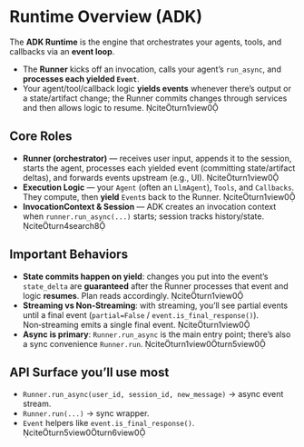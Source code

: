 # Runtime Overview (ADK)

The **ADK Runtime** is the engine that orchestrates your agents, tools, and callbacks via an **event loop**.
- The **Runner** kicks off an invocation, calls your agent’s `run_async`, and **processes each yielded `Event`**.
- Your agent/tool/callback logic **yields events** whenever there’s output or a state/artifact change; the Runner commits changes through services and then allows logic to resume. citeturn1view0

## Core Roles
- **Runner (orchestrator)** — receives user input, appends it to the session, starts the agent, processes each yielded event (committing state/artifact deltas), and forwards events upstream (e.g., UI). citeturn1view0
- **Execution Logic** — your `Agent` (often an `LlmAgent`), `Tools`, and `Callbacks`. They compute, then **yield** `Event`s back to the Runner. citeturn1view0
- **InvocationContext & Session** — ADK creates an invocation context when `runner.run_async(...)` starts; session tracks history/state. citeturn4search8

## Important Behaviors
- **State commits happen on yield**: changes you put into the event’s `state_delta` are **guaranteed** after the Runner processes that event and logic **resumes**. Plan reads accordingly. citeturn1view0
- **Streaming vs Non‑Streaming**: with streaming, you’ll see partial events until a final event (`partial=False` / `event.is_final_response()`). Non‑streaming emits a single final event. citeturn1view0
- **Async is primary**: `Runner.run_async` is the main entry point; there’s also a sync convenience `Runner.run`. citeturn1view0turn5view0

## API Surface you’ll use most
- `Runner.run_async(user_id, session_id, new_message)` → async event stream.
- `Runner.run(...)` → sync wrapper.
- `Event` helpers like `event.is_final_response()`. citeturn5view0turn6view0
